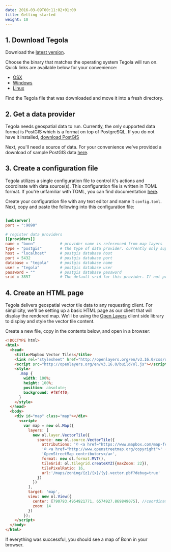 ```yaml
---
date: 2016-03-09T00:11:02+01:00
title: Getting started
weight: 10
---
```


## 1. Download Tegola
Download the [latest version](https://github.com/terranodo/tegola/releases).

Choose the binary that matches the operating system Tegola will run on. Quick links are available below for your convenience:

- [OSX](https://github.com/terranodo/tegola/releases/download/v0.2.0/tegola_darwin_amd64)
- [Windows](https://github.com/terranodo/tegola/releases/download/v0.2.0/tegola_windows_amd64.exe)
- [Linux](https://github.com/terranodo/tegola/releases/download/v0.2.0/tegola_linux_amd64)

Find the Tegola file that was downloaded and move it into a fresh directory.

## 2. Get a data provider

Tegola needs geospatial data to run. Currently, the only supported data format is PostGIS which is a format on top of PostgreSQL. If you do not have it installed, [download PostGIS](http://postgis.net/install/)

Next, you'll need a source of data. For your convenience we've provided a download of sample PostGIS data [here](www.link.com).

## 3. Create a configuration file

Tegola utilizes a single configuration file to control it's actions and coordinate with data source(s). This configuration file is written in TOML format. If you're unfamiliar with TOML, you can find documentation [here](https://github.com/toml-lang/toml).

Create your configuration file with any text editor and name it `config.toml`. Next, copy and paste the following into this configuration file:

```toml

[webserver]
port = ":9090"

# register data providers
[[providers]]
name = "bonn"           # provider name is referenced from map layers
type = "postgis"        # the type of data provider. currently only supports postgis
host = "localhost"      # postgis database host
port = 5432             # postgis database port
database = "tegola"     # postgis database name
user = "tegola"         # postgis database user
password = ""           # postgis database password
srid = 3857             # The default srid for this provider. If not provided it will be WebMercator (3857)

```

## 4. Create an HTML page

Tegola delivers geospatial vector tile data to any requesting client. For simplicity, we'll be setting up a basic HTML page as our client that will display the rendered map. We'll be using the [Open Layers](http://openlayers.org/) client side library to display and style the vector tile content.

Create a new file, copy in the contents below, and open in a browser:

```html
<!DOCTYPE html>
<html>
  <head>
    <title>Mapbox Vector Tiles</title>
    <link rel="stylesheet" href="http://openlayers.org/en/v3.16.0/css/ol.css" type="text/css">
    <script src="http://openlayers.org/en/v3.16.0/build/ol.js"></script>
    <style>
      .map {
        width: 100%;
        height: 100%;
        position: absolute;
        background: #f8f4f0;
      }
    </style>
  </head>
  <body>
    <div id="map" class="map"></div>
      <script>
        var map = new ol.Map({
          layers: [
            new ol.layer.VectorTile({
              source: new ol.source.VectorTile({
                attributions: '© <a href="https://www.mapbox.com/map-feedback/">Mapbox</a> ' +
                '© <a href="http://www.openstreetmap.org/copyright">' +
                'OpenStreetMap contributors</a>',
                format: new ol.format.MVT(),
                tileGrid: ol.tilegrid.createXYZ({maxZoom: 22}),
                tilePixelRatio: 16,
                url:'/maps/zoning/{z}/{x}/{y}.vector.pbf?debug=true'
              })
            })
          ],
          target: 'map',
          view: new ol.View({
            center: [790793.4954921771, 6574927.869849075], //coordinates the map will center on initially
            zoom: 14
          })
        });
    </script>
  </body>
</html>
```

If everything was successful, you should see a map of Bonn in your browser. 